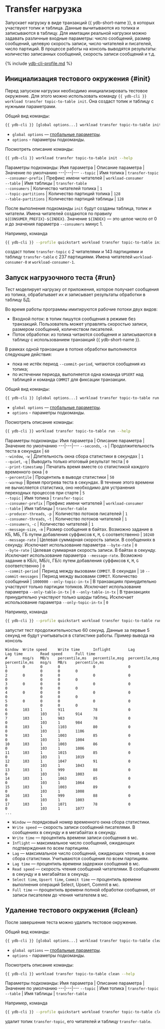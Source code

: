 # Transfer нагрузка

Запускает нагрузку в виде транзакций {{ ydb-short-name }}, в которых участвуют топик и таблица. Данные вычитываются из топика и записываются в таблицу. Для имитации реальной нагрузки можно задавать различные входные параметры: число сообщений, размер сообщений, целевую скорость записи, число читателей и писателей, число партиций. В процессе работы на консоль выводятся результаты: количество записанных сообщений, скорость записи сообщений и т.д.

{% include [ydb-cli-profile.md](../../_includes/ydb-cli-profile.md) %}

## Инициализация тестового окружения {#init}

Перед запуском нагрузки необходимо инициализировать тестовое окружение. Для этого можно использовать команду `{{ ydb-cli }} workload transfer topic-to-table init`. Она создаст топик и таблицу с нужными параметрами.

Общий вид команды:
```bash
{{ ydb-cli }} [global options...] workload transfer topic-to-table init [options...]
```
* `global options` — [глобальные параметры](commands/global-options.md).
* `options` - параметры подкоманды.

Посмотреть описание команды:

```bash
{{ ydb-cli }} workload transfer topic-to-table init --help
```

Параметры подкоманды:
Имя параметра        | Описание параметра          | Значение по умолчанию
---|---|---
`--topic`            | Имя топика                  | `transfer-topic`      
`--consumer-prefix`  | Префикс имени читателей     | `workload-consumer`   
`--table`            | Имя таблицы                 | `transfer-table`      
`--consumers`        | Количество читателей топика | `1`                   
`--topic-partitions` | Количество партиций топика  | `128`                 
`--table-partitions` | Количество партиций таблицы | `128`                 

После выполнения подкоманды `init` будут созданы таблица, топик и читатели. Имена читателей создаются по правилу `${CONSUMER_PREFIX}-${INDEX}`. Значение `${INDEX}` — это целое число от 0 и до значения параметра `--consumers` минус 1.

Например, команда
```bash
{{ ydb-cli }} --profile quickstart workload transfer topic-to-table init --consumers 2 --topic-partitions 143 --table-partitions 237
```
создаст топик `transfer-topic` с 2 читателями и 143 партициями и таблицу `transfer-table` с 237 партициями. Имена читателей `workload-consumer-0` и `workload-consumer-1`.

## Запуск нагрузочного теста {#run}

Тест моделирует нагрузку от приложения, которое получает сообщения из топика, обрабатывает их и записывает результаты обработки в таблицу БД.

Во время работы программы имитируются рабочие потоки двух видов:
* Входной поток: в топик пишутся сообщения в режиме без транзакций. Пользователь может управлять скоростью записи, размером сообщений, количеством писателей.
* Поток обработки: из топика читаются сообщения и записываются в таблицу с использованием транзакций {{ ydb-short-name }}. 

В рамках одной транзакции в потоке обработки выполняются следующие действия:
* пока не истёк период `--commit-period`, читаются сообщения из топика;
* по истечении периода, выполняется одна команда `UPSERT` над таблицей и команда `COMMIT` для фиксации транзакции.

Общий вид команды:
```bash
{{ ydb-cli }} [global options...] workload transfer topic-to-table run [options...]
```
* `global options` — [глобальные параметры](commands/global-options.md).
* `options` - параметры подкоманды.

Посмотреть описание команды:

```bash
{{ ydb-cli }} workload transfer topic-to-table run --help
```

Параметры подкоманды:
Имя параметра              | Описание параметра          | Значение по умолчанию 
---|---|---
`--seconds`, `-s`          | Продолжительность теста в секундах            | `60`                 
`--window`, `-w`           | Длительность окна сбора статистики в секундах | `1`                 
`--quiet`, `-q`            | Выводить только итоговый результат теста      | `0`                 
`--print-timestamp`        | Печатать время вместе со статистикой каждого временного окна | `0`                 
`--percentile`             | Процентиль в выводе статистики                | `50`                 
`--warmup`                 | Время прогрева теста в секундах. В течение этого времени не вычисляется статистика, оно необходимо для устранения переходных процессов при старте | `5`                 
`--topic`                  | Имя топика | `transfer-topic`                 
`--consumer-prefix`        | Префикс имени читателей | `workload-consumer`                 
`--table`                  | Имя таблицы | `transfer-table`                 
`--producer-threads`, `-p` | Количество потоков писателей | `1`                 
`--consumer-threads`, `-t` | Количество потоков читателей | `1`                 
`--consumers`, `-c`        | Количество читателей | `1`                 
`--message-size`, `-m`     | Размер сообщения в байтах. Возможно задание в КБ, МБ, ГБ путем добавления суффиксов `K`, `M`, `G` соответственно | `10240`                 
`--message-rate`           | Целевая суммарная скорость записи. В сообщениях в секунду. Исключает использование параметра `--byte-rate` | `0`                 
`--byte-rate`              | Целевая суммарная скорость записи. В байтах в секунду. Исключает использование параметра `--message-rate`. Возможно задание в КБ/с, МБ/с, ГБ/с путем добавления суффиксов `K`, `M`, `G` соответственно | `0`                 
`--commit-period`          | Период между вызовами `COMMIT`. В секундах  | `10`
`--commit-messages`        | Период между вызовами `COMMIT`. Количество сообщений  | `1000000`
`--only-topic-in-tx`       | В транзакциях принудительно участвуют только партиции топиков. Исключает использование параметра `--only-table-in-tx`  | `0`
`--only-table-in-tx`       | В транзакциях принудительно участвуют только шарды таблиц. Исключает использование параметра `--only-topic-in-tx`  | `0`

Например, команда
```bash
{{ ydb-cli }} --profile quickstart workload transfer topic-to-table run
```
запустит тест продолжительностью 60 секунд. Данные за первые 5 секунд не будут учитываться в статистике работы. Пример вывода на консоль

```text
Window  Write speed     Write time      Inflight        Lag             Lag time        Read speed      Full time
#       msg/s   MB/s    percentile,ms   percentile,msg  percentile,msg  percentile,ms   msg/s   MB/s    percentile,ms
1       0       0       0               0               0               0               0       0       0
2       0       0       0               0               0               0               0       0       0
3       0       0       0               0               0               0               0       0       0
4       0       0       0               0               0               0               0       0       0
5       0       0       0               0               0               0               0       0       0
6       103     1       911             78              0               0               103     1       914
7       103     1       983             78              0               0               103     1       984
8       103     1       1103            80              0               0               103     1       1106
9       103     1       1003            85              0               0               103     1       1004
10      103     1       1003            86              0               0               103     1       1006
11      103     1       1015            85              0               0               103     1       1019
12      103     1       1047            91              0               0               103     1       1043
13      103     1       999             88              0               0               103     1       1003
14      103     1       1063            85              0               0               103     1       1064
15      103     1       1003            89              0               0               103     1       1008
16      103     1       999             88              0               0               103     1       1003
17      103     1       1071            78              0               0               103     1       1077
...
```

* `Window` — порядковый номер временного окна сбора статистики.
* `Write speed` — скорость записи сообщений писателями. В сообщениях в секунду и в мегабайтах в секунду.
* `Write time` — процентиль времени записи сообщения в мс.
* `Inflight` — максимальное число сообщений, ожидающих подтверждения по всем партициям.
* `Lag` — максимальное число сообщений, ожидающих чтения, в окне сбора статистики. Учитываются сообщения по всем партициям.
* `Lag time` — процентиль времени задержки сообщений в мс.
* `Read speed` — скорость чтения сообщений читателями. В сообщениях в секунду и в мегабайтах в секунду.
* `Select time`, `Upsert time`, `Commit time` — процентиль времени выполнения операций Select, Upsert, Commit в мс.
* `Full time` — процентиль времени полной обработки сообщения, от записи писателем до чтения читателем в мс.

## Удаление тестового окружения {#clean}

После завершения теста можно удалить тестовое окружение.

Общий вид команды:
```bash
{{ ydb-cli }} [global options...] workload transfer topic-to-table clean [options...]
```
* `global options` — [глобальные параметры](commands/global-options.md).
* `options` - параметры подкоманды.

Посмотреть описание команды:

```bash
{{ ydb-cli }} workload transfer topic-to-table clean --help
```

Параметры подкоманды:
Имя параметра        | Описание параметра          | Значение по умолчанию 
---|---|---
`--topic`            | Имя топика                  | `transfer-topic`      
`--table`            | Имя таблицы                 | `transfer-table`      

Например, команда
```bash
{{ ydb-cli }} --profile quickstart workload transfer topic-to-table clean
```
удалит топик `transfer-topic`, его читателей и таблицу `transfer-table`.

